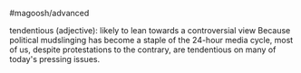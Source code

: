 #magoosh/advanced

tendentious (adjective): likely to lean towards a controversial view 
Because political mudslinging has become a staple of the 24-hour media cycle, most of us, despite 
protestations to the contrary, are tendentious on many of today's pressing issues. 
